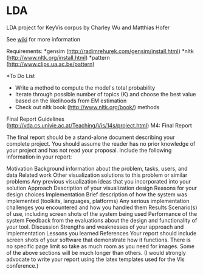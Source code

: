 LDA
===

LDA project for KeyVis corpus by Charley Wu and Matthias Hofer

See [wiki](https://github.com/LDAforVisProject/LDA/wiki) for more information


Requirements:
*gensim (http://radimrehurek.com/gensim/install.html)
*nltk (http://www.nltk.org/install.html)
*pattern (http://www.clips.ua.ac.be/pattern)

*To Do List
- Write a method to compute the model's total probability
- Iterate through possible number of topics (K) and choose 
	the best value based on the likelihoods from EM estimation
- Check out nltk book (http://www.nltk.org/book/) methods


Final Report Guidelines (http://vda.cs.univie.ac.at/Teaching/Vis/14s/project.html)
M4: Final Report

The final report should be a stand-alone document describing your complete project. You should assume the reader has no prior knowledge of your project and has not read your proposal. Include the following information in your report:

Motivation
Background information about the problem, tasks, users, and data
Related work
Other visualization solutions to this problem or similar problems
Any previous visualization ideas that you incorporated into your solution
Approach
Description of your visualization design
Reasons for your design choices
Implementation
Brief description of how the system was implemented (toolkits, languages, platforms)
Any serious implementation challenges you encountered and how you handled them
Results
Scenario(s) of use, including screen shots of the system being used
Performance of the system
Feedback from the evaluations about the design and functionality of your tool.
Discussion
Strengths and weaknesses of your approach and implementation
Lessons you learned
References
Your report should include screen shots of your software that demonstrate how it functions. There is no specific page limit so take as much room as you need for images. Some of the above sections will be much longer than others. (I would strongly advocate to write your report using the latex templates used for the Vis conference.)